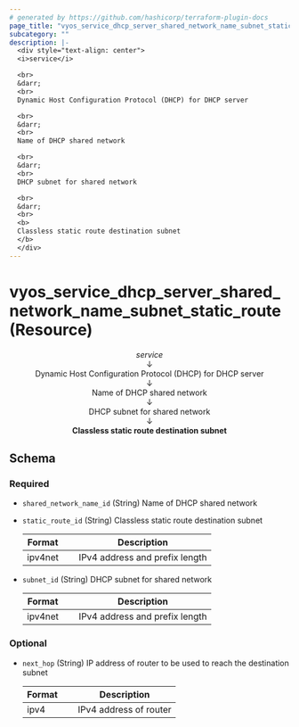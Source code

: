 ```yaml
---
# generated by https://github.com/hashicorp/terraform-plugin-docs
page_title: "vyos_service_dhcp_server_shared_network_name_subnet_static_route Resource - vyos"
subcategory: ""
description: |-
  <div style="text-align: center">
  <i>service</i>

  <br>
  &darr;
  <br>
  Dynamic Host Configuration Protocol (DHCP) for DHCP server

  <br>
  &darr;
  <br>
  Name of DHCP shared network

  <br>
  &darr;
  <br>
  DHCP subnet for shared network

  <br>
  &darr;
  <br>
  <b>
  Classless static route destination subnet
  </b>
  </div>
---
```


# vyos_service_dhcp_server_shared_network_name_subnet_static_route (Resource)

<div style="text-align: center">
<i>service</i>

<br>
&darr;
<br>
Dynamic Host Configuration Protocol (DHCP) for DHCP server

<br>
&darr;
<br>
Name of DHCP shared network

<br>
&darr;
<br>
DHCP subnet for shared network

<br>
&darr;
<br>
<b>
Classless static route destination subnet
</b>
</div>



<!-- schema generated by tfplugindocs -->
## Schema

### Required

- `shared_network_name_id` (String) Name of DHCP shared network
- `static_route_id` (String) Classless static route destination subnet

    |  Format &emsp; | Description  |
    |----------|---------------|
    |  ipv4net  &emsp; |  IPv4 address and prefix length  |
- `subnet_id` (String) DHCP subnet for shared network

    |  Format &emsp; | Description  |
    |----------|---------------|
    |  ipv4net  &emsp; |  IPv4 address and prefix length  |

### Optional

- `next_hop` (String) IP address of router to be used to reach the destination subnet

    |  Format &emsp; | Description  |
    |----------|---------------|
    |  ipv4  &emsp; |  IPv4 address of router  |
